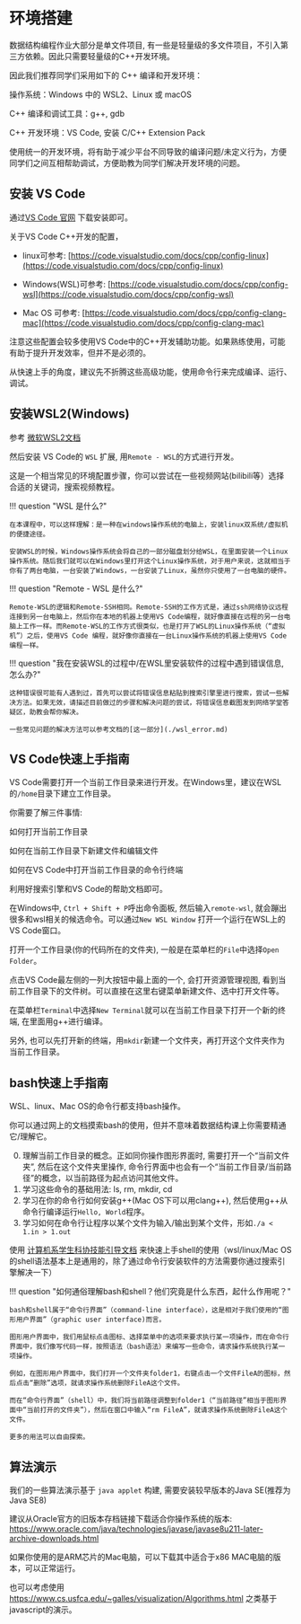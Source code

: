 # 环境搭建

数据结构编程作业大部分是单文件项目, 有一些是轻量级的多文件项目，不引入第三方依赖。因此只需要轻量级的C++开发环境。

因此我们推荐同学们采用如下的 C++ 编译和开发环境：

操作系统：Windows 中的 WSL2、Linux 或 macOS

C++ 编译和调试工具：g++, gdb

C++ 开发环境：VS Code, 安装 C/C++ Extension Pack

使用统一的开发环境，将有助于减少平台不同导致的编译问题/未定义行为，方便同学们之间互相帮助调试，方便助教为同学们解决开发环境的问题。

## 安装 VS Code

通过[VS Code 官网](https://code.visualstudio.com/) 下载安装即可。

关于VS Code C++开发的配置，

- linux可参考: [https://code.visualstudio.com/docs/cpp/config-linux](https://code.visualstudio.com/docs/cpp/config-linux)

- Windows(WSL)可参考: [https://code.visualstudio.com/docs/cpp/config-wsl](https://code.visualstudio.com/docs/cpp/config-wsl)

- Mac OS 可参考: [https://code.visualstudio.com/docs/cpp/config-clang-mac](https://code.visualstudio.com/docs/cpp/config-clang-mac) 

注意这些配置会较多使用VS Code中的C++开发辅助功能。如果熟练使用，可能有助于提升开发效率，但并不是必须的。

从快速上手的角度，建议先不折腾这些高级功能，使用命令行来完成编译、运行、调试。

## 安装WSL2(Windows)

参考 [微软WSL2文档](https://docs.microsoft.com/zh-cn/windows/wsl/install)

然后安装 VS Code的 `WSL` 扩展, 用`Remote - WSL`的方式进行开发。

这是一个相当常见的环境配置步骤，你可以尝试在一些视频网站(bilibili等）选择合适的关键词，搜索视频教程。

!!! question "WSL 是什么?"

    在本课程中，可以这样理解：是一种在windows操作系统的电脑上，安装linux双系统/虚拟机的便捷途径。
    
    安装WSL的时候，Windows操作系统会将自己的一部分磁盘划分给WSL，在里面安装一个Linux操作系统。随后我们就可以在Windows里打开这个Linux操作系统，对于用户来说，这就相当于你有了两台电脑，一台安装了Windows，一台安装了Linux，虽然你只使用了一台电脑的硬件。

!!! question "Remote - WSL 是什么?"

    Remote-WSL的逻辑和Remote-SSH相同。Remote-SSH的工作方式是，通过ssh网络协议远程连接到另一台电脑上，然后你在本地的机器上使用VS Code编程，就好像直接在远程的另一台电脑上工作一样。而Remote-WSL的工作方式很类似，也是打开了WSL的Linux操作系统（“虚拟机”）之后，使用VS Code 编程，就好像你直接在一台Linux操作系统的机器上使用VS Code编程一样。

!!! question "我在安装WSL的过程中/在WSL里安装软件的过程中遇到错误信息, 怎么办?"

    这种错误很可能有人遇到过，首先可以尝试将错误信息粘贴到搜索引擎里进行搜索，尝试一些解决方法。如果无效，请描述目前做过的步骤和解决问题的尝试，将错误信息截图发到网络学堂答疑区，助教会帮你解决。

    一些常见问题的解决方法可以参考文档的[这一部分](./wsl_error.md)

## VS Code快速上手指南

VS Code需要打开一个当前工作目录来进行开发。在Windows里，建议在WSL的`/home`目录下建立工作目录。

你需要了解三件事情: 

如何打开当前工作目录

如何在当前工作目录下新建文件和编辑文件

如何在VS Code中打开当前工作目录的命令行终端

利用好搜索引擎和VS Code的帮助文档即可。

在Windows中, `Ctrl + Shift + P`呼出命令面板, 然后输入`remote-wsl`, 就会蹦出很多和wsl相关的候选命令。可以通过`New WSL Window` 打开一个运行在WSL上的VS Code窗口。

打开一个工作目录(你的代码所在的文件夹), 一般是在菜单栏的`File`中选择`Open Folder`。

点击VS Code最左侧的一列大按钮中最上面的一个, 会打开资源管理视图, 看到当前工作目录下的文件树。可以直接在这里右键菜单新建文件、选中打开文件等。

在菜单栏`Terminal`中选择`New Terminal`就可以在当前工作目录下打开一个新的终端, 在里面用g++进行编译。

另外, 也可以先打开新的终端，用`mkdir`新建一个文件夹，再打开这个文件夹作为当前工作目录。

## bash快速上手指南

WSL、linux、Mac OS的命令行都支持bash操作。

你可以通过网上的文档摸索bash的使用，但并不意味着数据结构课上你需要精通它/理解它。

0. 理解当前工作目录的概念。正如同你操作图形界面时, 需要打开一个“当前文件夹”, 然后在这个文件夹里操作, 命令行界面中也会有一个“当前工作目录/当前路径”的概念，以当前路径为起点访问其他文件。
1. 学习这些命令的基础用法: ls, rm, mkdir, cd
2. 学习在你的命令行如何安装g++(Mac OS下可以用clang++), 然后使用g++从命令行编译运行`Hello, World`程序。
3. 学习如何在命令行让程序以某个文件为输入/输出到某个文件，形如`./a < 1.in > 1.out`

使用 [计算机系学生科协技能引导文档](https://docs.net9.org/basic/linux/#shell-101) 来快速上手shell的使用（wsl/linux/Mac OS的shell语法基本上是通用的，除了通过命令行安装软件的方法需要你通过搜索引擎解决一下）

!!! question "如何通俗理解bash和shell？他们究竟是什么东西，起什么作用呢？"

    bash和shell属于“命令行界面”（command-line interface），这是相对于我们使用的“图形用户界面”（graphic user interface)而言。
    
    图形用户界面中，我们用鼠标点击图标、选择菜单中的选项来要求执行某一项操作，而在命令行界面中，我们像写代码一样，按照语法（bash语法）来编写一些命令，请求操作系统执行某一项操作。

    例如，在图形用户界面中，我们打开一个文件夹folder1，右键点击一个文件FileA的图标，然后点击“删除”选项，就请求操作系统删除FileA这个文件。

    而在“命令行界面”（shell）中，我们将当前路径调整到folder1（“当前路径”相当于图形界面中“当前打开的文件夹”），然后在窗口中输入“rm FileA”，就请求操作系统删除FileA这个文件。

    更多的用法可以自由探索。


## 算法演示

我们的一些算法演示基于 `java applet` 构建, 需要安装较早版本的Java SE(推荐为Java SE8)

建议从Oracle官方的旧版本存档链接下载适合你操作系统的版本: https://www.oracle.com/java/technologies/javase/javase8u211-later-archive-downloads.html 

如果你使用的是ARM芯片的Mac电脑，可以下载其中适合于x86 MAC电脑的版本，可以正常运行。

也可以考虑使用 https://www.cs.usfca.edu/~galles/visualization/Algorithms.html 之类基于javascript的演示。